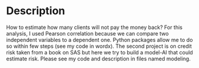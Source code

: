 # Description
How to estimate how many clients will not pay the money back? For this analysis, I used Pearson correlation because we can compare two independent variables to a dependent one. Python packages allow me to do so within few steps (see my code in wordx). 
The second project is on credit risk taken from a book on SAS but here we try to build a model-AI that could estimate risk. Please see my code and description in files named modeling.
